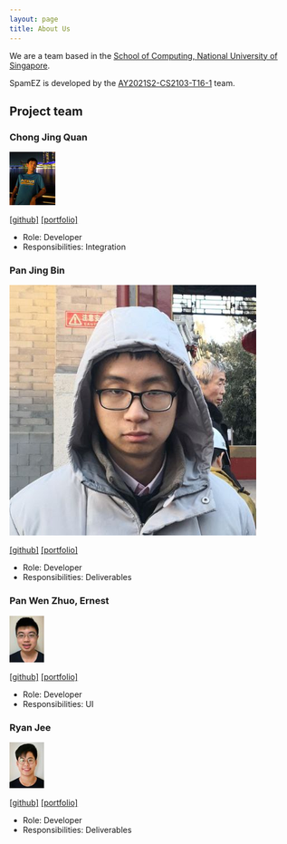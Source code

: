 ```yaml
---
layout: page
title: About Us
---
```


We are a team based in the [School of Computing, National University of Singapore](http://www.comp.nus.edu.sg).

SpamEZ is developed by the [AY2021S2-CS2103-T16-1](https://github.com/AY2021S2-CS2103-T16-1/tp) team.

## Project team

### Chong Jing Quan

![JingQuan](./images/jqchong.png)

[[github]](https://github.com/JQChong)
[[portfolio]](team/jqchong.md)

* Role: Developer
* Responsibilities: Integration

### Pan Jing Bin

![JingBin](./images/icebear789.png)

[[github]](https://github.com/IceBear789)
[[portfolio]](team/icebear789.md)

* Role: Developer
* Responsibilities: Deliverables

### Pan Wen Zhuo, Ernest

![Ernest](./images/ampan98.png)

[[github]](https://github.com/ampan98)
[[portfolio]](team/ampan98.md)

* Role: Developer
* Responsibilities: UI

### Ryan Jee

![Ryan](./images/rjeez.png)

[[github]](https://github.com/rjeez)
[[portfolio]](team/rjeez.md)

* Role: Developer
* Responsibilities: Deliverables
